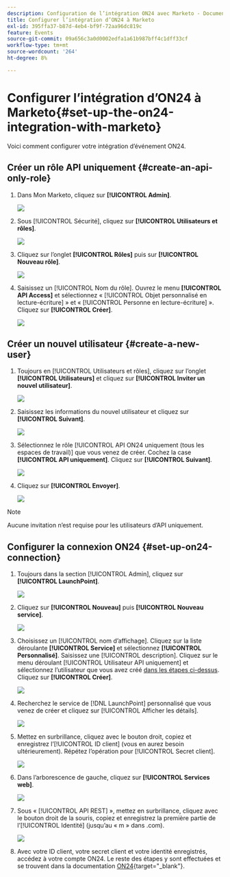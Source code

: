 ```yaml
---
description: Configuration de l’intégration ON24 avec Marketo - Documentation de Marketo - Documentation du produit
title: Configurer l’intégration d’ON24 à Marketo
exl-id: 395ffa37-b87d-4eb4-bf9f-72aa96dc819c
feature: Events
source-git-commit: 09a656c3a0d0002edfa1a61b987bff4c1dff33cf
workflow-type: tm+mt
source-wordcount: '264'
ht-degree: 8%

---
```


# Configurer l’intégration d’ON24 à Marketo{#set-up-the-on24-integration-with-marketo}

Voici comment configurer votre intégration d’événement ON24.

## Créer un rôle API uniquement {#create-an-api-only-role}

1. Dans Mon Marketo, cliquez sur **[!UICONTROL Admin]**.

   ![](assets/set-up-the-on24-integration-with-marketo-1.png)

1. Sous [!UICONTROL Sécurité], cliquez sur **[!UICONTROL Utilisateurs et rôles]**.

   ![](assets/set-up-the-on24-integration-with-marketo-2.png)

1. Cliquez sur l’onglet **[!UICONTROL Rôles]** puis sur **[!UICONTROL Nouveau rôle]**.

   ![](assets/set-up-the-on24-integration-with-marketo-3.png)

1. Saisissez un [!UICONTROL Nom du rôle]. Ouvrez le menu **[!UICONTROL API Access]** et sélectionnez « [!UICONTROL Objet personnalisé en lecture-écriture] » et « [!UICONTROL Personne en lecture-écriture] ». Cliquez sur **[!UICONTROL Créer]**.

   ![](assets/set-up-the-on24-integration-with-marketo-4.png)

## Créer un nouvel utilisateur {#create-a-new-user}

1. Toujours en [!UICONTROL Utilisateurs et rôles], cliquez sur l’onglet **[!UICONTROL Utilisateurs]** et cliquez sur **[!UICONTROL Inviter un nouvel utilisateur]**.

   ![](assets/set-up-the-on24-integration-with-marketo-5.png)

1. Saisissez les informations du nouvel utilisateur et cliquez sur **[!UICONTROL Suivant]**.

   ![](assets/set-up-the-on24-integration-with-marketo-6.png)

1. Sélectionnez le rôle [!UICONTROL API ON24 uniquement (tous les espaces de travail)] que vous venez de créer. Cochez la case **[!UICONTROL API uniquement]**. Cliquez sur **[!UICONTROL Suivant]**.

   ![](assets/set-up-the-on24-integration-with-marketo-7.png)

1. Cliquez sur **[!UICONTROL Envoyer]**.

   ![](assets/set-up-the-on24-integration-with-marketo-8.png)

>[!NOTE]
>
>Aucune invitation n’est requise pour les utilisateurs d’API uniquement.

## Configurer la connexion ON24 {#set-up-on24-connection}

1. Toujours dans la section [!UICONTROL Admin], cliquez sur **[!UICONTROL LaunchPoint]**.

   ![](assets/set-up-the-on24-integration-with-marketo-9.png)

1. Cliquez sur **[!UICONTROL Nouveau]** puis **[!UICONTROL Nouveau service]**.

   ![](assets/set-up-the-on24-integration-with-marketo-10.png)

1. Choisissez un [!UICONTROL nom d’affichage]. Cliquez sur la liste déroulante **[!UICONTROL Service]** et sélectionnez **[!UICONTROL Personnalisé]**. Saisissez une [!UICONTROL description]. Cliquez sur le menu déroulant [!UICONTROL Utilisateur API uniquement] et sélectionnez l’utilisateur que vous avez créé [dans les étapes ci-dessus](#create-a-new-user). Cliquez sur **[!UICONTROL Créer]**.

   ![](assets/set-up-the-on24-integration-with-marketo-11.png)

1. Recherchez le service de [!DNL LaunchPoint] personnalisé que vous venez de créer et cliquez sur [!UICONTROL Afficher les détails].

   ![](assets/set-up-the-on24-integration-with-marketo-12.png)

1. Mettez en surbrillance, cliquez avec le bouton droit, copiez et enregistrez l’[!UICONTROL ID client] (vous en aurez besoin ultérieurement). Répétez l’opération pour [!UICONTROL Secret client].

   ![](assets/set-up-the-on24-integration-with-marketo-13.png)

1. Dans l’arborescence de gauche, cliquez sur **[!UICONTROL Services web]**.

   ![](assets/set-up-the-on24-integration-with-marketo-14.png)

1. Sous « [!UICONTROL API REST] », mettez en surbrillance, cliquez avec le bouton droit de la souris, copiez et enregistrez la première partie de l’[!UICONTROL Identité] (jusqu’au « m » dans .com).

   ![](assets/set-up-the-on24-integration-with-marketo-15.png)

1. Avec votre ID client, votre secret client et votre identité enregistrés, accédez à votre compte ON24. Le reste des étapes y sont effectuées et se trouvent dans la documentation [ON24](https://support.on24.com/hc/en-us/articles/21420762650523-Data-Integration-Setup-Instructions-When-Using-Marketo-Registration-Option-1){target="_blank"}.
